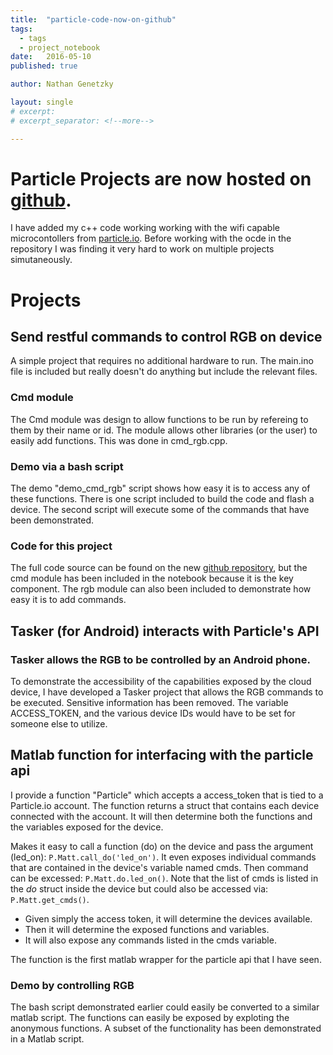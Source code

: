 ```yaml
---
title:  "particle-code-now-on-github"
tags:
  - tags
  - project_notebook
date:   2016-05-10
published: true

author: Nathan Genetzky

layout: single
# excerpt:
# excerpt_separator: <!--more-->

---
```



# Particle Projects are now hosted on [github][1].

I have added my c++ code working working with the wifi capable microcontollers
from [particle.io](particle.io). Before working with the ocde in the repository
I was finding it very hard to work on multiple projects simutaneously. 

# Projects 

## Send restful commands to control RGB on device

A simple project that requires no additional hardware to run. The main.ino file
is included but really doesn't do anything but include the relevant files.

### Cmd module

The Cmd module was design to allow functions to be run by refereing to them by
their name or id. The module allows other libraries (or the user) to easily add
functions. This was done in cmd\_rgb.cpp.

### Demo via a bash script

The demo "demo\_cmd_rgb" script shows how easy it is to access any of these
functions. There is one script included to build the code and flash a device.
The second script will execute some of the commands that have been demonstrated.

### Code for this project

The full code source can be found on the new [github repository][1], but the
cmd module has been included in the notebook because it is the key component. The
rgb module can also been included to demonstrate how easy it is to add commands.

## Tasker (for Android) interacts with Particle's API

### Tasker allows the RGB to be controlled by an Android phone.

To demonstrate the accessibility of the capabilities exposed by the cloud device,
I have developed a Tasker project that allows the RGB commands to be executed.
Sensitive information has been removed. The variable ACCESS_TOKEN, and the various
device IDs would have to be set for someone else to utilize.

## Matlab function for interfacing with the particle api

I provide a function "Particle" which accepts a access_token that is tied to a
Particle.io account. The function returns a struct that contains each device
connected with the account. It will then determine both the functions and the
variables exposed for the device.

Makes it easy to call a function (do) on the device and pass the argument (led_on):
`P.Matt.call_do('led_on')`. It even exposes individual commands that are
contained in the device's variable named cmds. Then command can be excessed:
`P.Matt.do.led_on()`. Note that the list of cmds is listed in the *do* struct 
inside the device but could also be accessed via: `P.Matt.get_cmds()`.

- Given simply the access token, it will determine the devices available.
- Then it will determine the exposed functions and variables.
- It will also expose any commands listed in the cmds variable.

The function is the first matlab wrapper for the particle api that I have seen.

### Demo by controlling RGB

The bash script demonstrated earlier could easily be converted to a similar
matlab script. The functions can easily be exposed by exploting the anonymous
functions. A subset of the functionality has been demonstrated in a Matlab script.

[1]: https://github.com/NGenetzky/particle-projects
